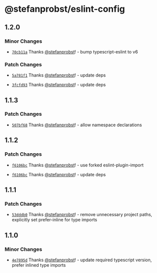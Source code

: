 # @stefanprobst/eslint-config

## 1.2.0

### Minor Changes

- [`70cb11a`](https://github.com/stefanprobst/eslint-config/commit/70cb11ad7548f41aaf55b9378b14dfb29cbbc1af)
  Thanks [@stefanprobst](https://github.com/stefanprobst)! - bump typescript-eslint to v6

### Patch Changes

- [`5a781f1`](https://github.com/stefanprobst/eslint-config/commit/5a781f186c9d9d4dd24b098d4e96ac71f84f857c)
  Thanks [@stefanprobst](https://github.com/stefanprobst)! - update deps

- [`3fcfd93`](https://github.com/stefanprobst/eslint-config/commit/3fcfd93b61e832087b6e755b513739f88513c87b)
  Thanks [@stefanprobst](https://github.com/stefanprobst)! - update deps

## 1.1.3

### Patch Changes

- [`507bf68`](https://github.com/stefanprobst/eslint-config/commit/507bf68a9fe9a9486592b5174ae2b055a983e217)
  Thanks [@stefanprobst](https://github.com/stefanprobst)! - allow namespace declarations

## 1.1.2

### Patch Changes

- [`f6106bc`](https://github.com/stefanprobst/eslint-config/commit/f6106bc4401f13a958c8380e97a3e64cc0e4da55)
  Thanks [@stefanprobst](https://github.com/stefanprobst)! - use forked eslint-plugin-import

- [`f6106bc`](https://github.com/stefanprobst/eslint-config/commit/f6106bc4401f13a958c8380e97a3e64cc0e4da55)
  Thanks [@stefanprobst](https://github.com/stefanprobst)! - update deps

## 1.1.1

### Patch Changes

- [`53dddb0`](https://github.com/stefanprobst/eslint-config/commit/53dddb0868f758b3920598fda987f6f5a30cdaa6)
  Thanks [@stefanprobst](https://github.com/stefanprobst)! - remove unnecessary project paths,
  explicitly set prefer-inline for type imports

## 1.1.0

### Minor Changes

- [`4e7895d`](https://github.com/stefanprobst/eslint-config/commit/4e7895d5949e80341855a152cb2a5c2112349b14)
  Thanks [@stefanprobst](https://github.com/stefanprobst)! - update required typescript version,
  prefer inlined type imports
